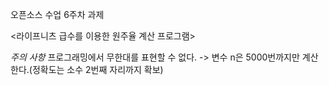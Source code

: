 오픈소스 수업 6주차 과제

<라이프니츠 급수를 이용한 원주율 계산 프로그램>

*주의 사항*
프로그래밍에서 무한대를 표현할 수 없다.
-> 변수 n은 5000번까지만 계산한다.(정확도는 소수 2번째 자리까지 확보)
